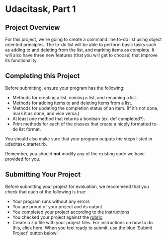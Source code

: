 # Udacitask, Part 1

## Project Overview

For this project, we're going to create a command line to-do list using object oriented principles. The to-do list will be able to perform basic tasks such as adding to and deleting from the list, and marking items as complete. It will also have three new features (that you will get to choose) that improve its functionality.

## Completing this Project

Before submitting, ensure your program has the following:

* Methods for creating a list, naming a list, and renaming a list.
* Methods for adding items to and deleting items from a list.
* Methods for updating the completion status of an item. (If it’s not done, mark it as done, and vice versa.)
* At least one method that returns a boolean (ex. def completed?).
* Print methods for each of the classes that create a nicely formatted to-do list format.

You should also make sure that your program outputs the steps listed in udacitask_starter.rb.

Remember, you should **not** modify any of the existing code we have provided for you.

## Submitting Your Project

Before submitting your project for evaluation, we recommend that you check that each of the following is true:

* Your program runs without any errors
* You are proud of your project and its output
* You completed your project according to the instructions
* You checked your project against the [rubric](https://docs.google.com/document/d/1rdwmiPlddebVhr3B7u-zmSf1pd-r2E-BYF0eLUUnTUY/pub)
* Create a zip file with your project files. For instructions on how to do this, click here. When you feel ready to submit, use the blue 'Submit Project' button below!
